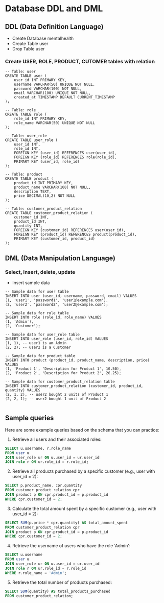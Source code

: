 # Database DDL and DML


## DDL (Data Definition Language)

- Create Database mentalhealth
- Create Table user
- Drop Table user

### Create USER, ROLE, PRODUCT, CUTOMER tables with relation

```
-- Table: user
CREATE TABLE user (
    user_id INT PRIMARY KEY,
    username VARCHAR(50) UNIQUE NOT NULL,
    password VARCHAR(100) NOT NULL,
    email VARCHAR(100) UNIQUE NOT NULL,
    created_at TIMESTAMP DEFAULT CURRENT_TIMESTAMP
);

-- Table: role
CREATE TABLE role (
    role_id INT PRIMARY KEY,
    role_name VARCHAR(50) UNIQUE NOT NULL
);

-- Table: user_role
CREATE TABLE user_role (
    user_id INT,
    role_id INT,
    FOREIGN KEY (user_id) REFERENCES user(user_id),
    FOREIGN KEY (role_id) REFERENCES role(role_id),
    PRIMARY KEY (user_id, role_id)
);

-- Table: product
CREATE TABLE product (
    product_id INT PRIMARY KEY,
    product_name VARCHAR(100) NOT NULL,
    description TEXT,
    price DECIMAL(10,2) NOT NULL
);

-- Table: customer_product_relation
CREATE TABLE customer_product_relation (
    customer_id INT,
    product_id INT,
    quantity INT,
    FOREIGN KEY (customer_id) REFERENCES user(user_id),
    FOREIGN KEY (product_id) REFERENCES product(product_id),
    PRIMARY KEY (customer_id, product_id)
);
```

## DML (Data Manipulation Language)

### Select, Insert, delete, update

- Insert sample data

```
-- Sample data for user table
INSERT INTO user (user_id, username, password, email) VALUES
(1, 'user1', 'password1', 'user1@example.com'),
(2, 'user2', 'password2', 'user2@example.com');

-- Sample data for role table
INSERT INTO role (role_id, role_name) VALUES
(1, 'Admin'),
(2, 'Customer');

-- Sample data for user_role table
INSERT INTO user_role (user_id, role_id) VALUES
(1, 1), -- user1 is an Admin
(2, 2); -- user2 is a Customer

-- Sample data for product table
INSERT INTO product (product_id, product_name, description, price) VALUES
(1, 'Product 1', 'Description for Product 1', 10.50),
(2, 'Product 2', 'Description for Product 2', 20.25);

-- Sample data for customer_product_relation table
INSERT INTO customer_product_relation (customer_id, product_id, quantity) VALUES
(2, 1, 2), -- user2 bought 2 units of Product 1
(2, 2, 1); -- user2 bought 1 unit of Product 2


```


## Sample queries


Here are some example queries based on the schema that you can practice:

1. Retrieve all users and their associated roles:

```sql
SELECT u.username, r.role_name
FROM user u
JOIN user_role ur ON u.user_id = ur.user_id
JOIN role r ON ur.role_id = r.role_id;
```

2. Retrieve all products purchased by a specific customer (e.g., user with user_id = 2):

```sql
SELECT p.product_name, cpr.quantity
FROM customer_product_relation cpr
JOIN product p ON cpr.product_id = p.product_id
WHERE cpr.customer_id = 2;
```

3. Calculate the total amount spent by a specific customer (e.g., user with user_id = 2):

```sql
SELECT SUM(p.price * cpr.quantity) AS total_amount_spent
FROM customer_product_relation cpr
JOIN product p ON cpr.product_id = p.product_id
WHERE cpr.customer_id = 2;
```

4. Retrieve the username of users who have the role 'Admin':

```sql
SELECT u.username
FROM user u
JOIN user_role ur ON u.user_id = ur.user_id
JOIN role r ON ur.role_id = r.role_id
WHERE r.role_name = 'Admin';
```

5. Retrieve the total number of products purchased:

```sql
SELECT SUM(quantity) AS total_products_purchased
FROM customer_product_relation;
```

